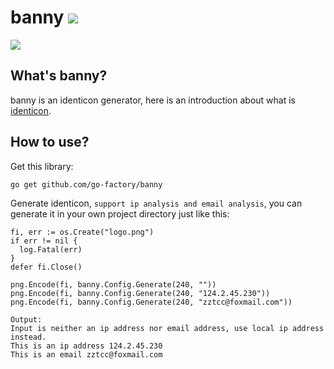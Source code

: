 # banny ![](https://travis-ci.org/go-factory/banny.svg?branch=master)

![](https://github.com/go-factory/banny/blob/master/logo.png)

## What's banny?
banny is an identicon generator, here is an introduction about what is [identicon](https://en.wikipedia.org/wiki/Identicon).

## How to use?
Get this library:
```
go get github.com/go-factory/banny
```
Generate identicon, `support ip analysis and email analysis`, you can generate it in your own project directory just like this:
```golang
fi, err := os.Create("logo.png")
if err != nil {
  log.Fatal(err)
}
defer fi.Close()

png.Encode(fi, banny.Config.Generate(240, ""))
png.Encode(fi, banny.Config.Generate(240, "124.2.45.230"))
png.Encode(fi, banny.Config.Generate(240, "zztcc@foxmail.com"))

Output:
Input is neither an ip address nor email address, use local ip address instead.
This is an ip address 124.2.45.230
This is an email zztcc@foxmail.com
```
